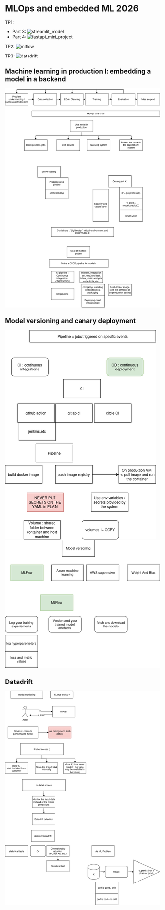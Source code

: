 # MLOps and embedded ML 2026

TP1:
- Part 3: ![streamlit_model](./streamlit_model)
- Part 4: ![fastapi_mini_project](./fastapi_mini_project)

TP2: ![mlflow](./mlflow)

TP3: ![datadrift](./datadrift)

## Machine learning in production I: embedding a model in a backend
![diagram1](diagram1.png)

## Model versioning and canary deployment
![diagram2](diagram2.png)
![diagram3](diagram3.png)

## Datadrift
![diagram4](diagram4.png)

